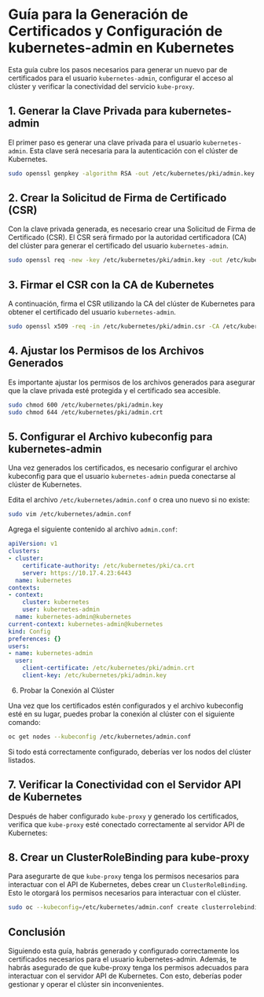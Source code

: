 # Guía para la Generación de Certificados y Configuración de kubernetes-admin en Kubernetes

Esta guía cubre los pasos necesarios para generar un nuevo par de certificados para el usuario `kubernetes-admin`, configurar el acceso al clúster y verificar la conectividad del servicio `kube-proxy`.

## 1. Generar la Clave Privada para kubernetes-admin

El primer paso es generar una clave privada para el usuario `kubernetes-admin`. Esta clave será necesaria para la autenticación con el clúster de Kubernetes.

```bash
sudo openssl genpkey -algorithm RSA -out /etc/kubernetes/pki/admin.key -pkeyopt rsa_keygen_bits:2048
```


## 2. Crear la Solicitud de Firma de Certificado (CSR)

Con la clave privada generada, es necesario crear una Solicitud de Firma de Certificado (CSR). El CSR será firmado por la autoridad certificadora (CA) del clúster para generar el certificado del usuario `kubernetes-admin`.


```bash
sudo openssl req -new -key /etc/kubernetes/pki/admin.key -out /etc/kubernetes/pki/admin.csr -subj "/CN=kubernetes-admin/O=system:masters"
```


## 3. Firmar el CSR con la CA de Kubernetes

A continuación, firma el CSR utilizando la CA del clúster de Kubernetes para obtener el certificado del usuario `kubernetes-admin`.

```bash
sudo openssl x509 -req -in /etc/kubernetes/pki/admin.csr -CA /etc/kubernetes/pki/ca.crt -CAkey /etc/kubernetes/pki/ca.key -CAcreateserial -out /etc/kubernetes/pki/admin.crt -days 365
```

## 4. Ajustar los Permisos de los Archivos Generados

Es importante ajustar los permisos de los archivos generados para asegurar que la clave privada esté protegida y el certificado sea accesible.


```bash
sudo chmod 600 /etc/kubernetes/pki/admin.key
sudo chmod 644 /etc/kubernetes/pki/admin.crt
```


## 5. Configurar el Archivo kubeconfig para kubernetes-admin

Una vez generados los certificados, es necesario configurar el archivo kubeconfig para que el usuario `kubernetes-admin` pueda conectarse al clúster de Kubernetes.


Edita el archivo `/etc/kubernetes/admin.conf` o crea uno nuevo si no existe:

```bash
sudo vim /etc/kubernetes/admin.conf
```

Agrega el siguiente contenido al archivo `admin.conf`:

```yaml
apiVersion: v1
clusters:
- cluster:
    certificate-authority: /etc/kubernetes/pki/ca.crt
    server: https://10.17.4.23:6443
  name: kubernetes
contexts:
- context:
    cluster: kubernetes
    user: kubernetes-admin
  name: kubernetes-admin@kubernetes
current-context: kubernetes-admin@kubernetes
kind: Config
preferences: {}
users:
- name: kubernetes-admin
  user:
    client-certificate: /etc/kubernetes/pki/admin.crt
    client-key: /etc/kubernetes/pki/admin.key
```

6. Probar la Conexión al Clúster
   
Una vez que los certificados estén configurados y el archivo kubeconfig esté en su lugar, puedes probar la conexión al clúster con el siguiente comando:

```bash
oc get nodes --kubeconfig /etc/kubernetes/admin.conf
```

Si todo está correctamente configurado, deberías ver los nodos del clúster listados.


## 7. Verificar la Conectividad con el Servidor API de Kubernetes

Después de haber configurado `kube-proxy` y generado los certificados, verifica que `kube-proxy` esté conectado correctamente al servidor API de Kubernetes:

## 8. Crear un ClusterRoleBinding para kube-proxy

Para asegurarte de que `kube-proxy` tenga los permisos necesarios para interactuar con el API de Kubernetes, debes crear un `ClusterRoleBinding`. Esto le otorgará los permisos necesarios para interactuar con el clúster.

```bash
sudo oc --kubeconfig=/etc/kubernetes/admin.conf create clusterrolebinding kubelet-bootstrap --clusterrole=system:node --user=kubelet
```

## Conclusión

Siguiendo esta guía, habrás generado y configurado correctamente los certificados necesarios para el usuario kubernetes-admin. Además, te habrás asegurado de que kube-proxy tenga los permisos adecuados para interactuar con el servidor API de Kubernetes. Con esto, deberías poder gestionar y operar el clúster sin inconvenientes.

